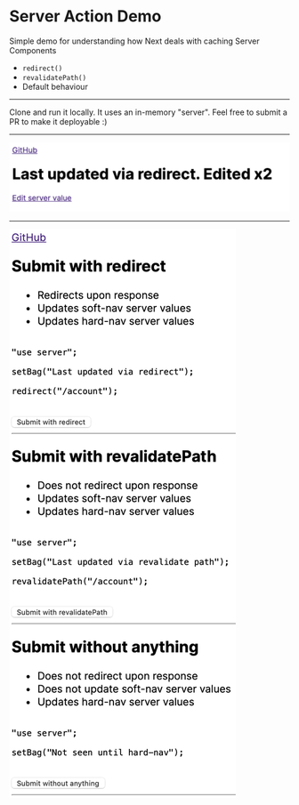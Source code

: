 # Server Action Demo

Simple demo for understanding how Next deals with caching Server Components

- `redirect()`
- `revalidatePath()`
- Default behaviour

---

Clone and run it locally. It uses an in-memory "server". Feel free to submit a PR to make it deployable :)

---

![Screenshot of the /account page](account.png)

---

![Screenshot of the /account/edit page](account_edit.png)

